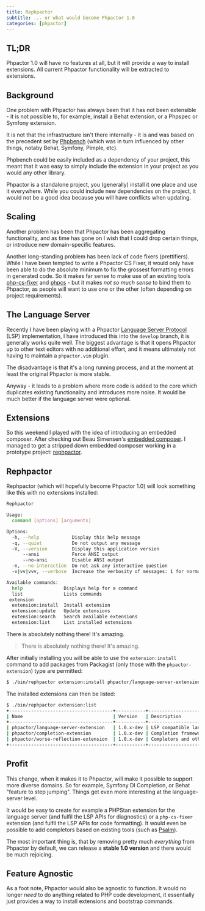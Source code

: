 ```yaml
---
title: Rephpactor
subtitle: ... or what would become Phpactor 1.0
categories: [phpactor]
---
```


TL;DR
-----

Phpactor 1.0 will have no features at all, but it will provide a way to install
extensions. All current Phpactor functionality will be extracted to extensions.

Background
----------

One problem with Phpactor has always been that it has not been extensible - it
is not possible to, for example, install a Behat extension, or a Phpspec or
Symfony extension.

It is not that the infrastructure isn't there internally - it is and was based
on the precedent set by [Phpbench](https://github.com/phpbench/phpbench)
(which was in turn influenced by other things, notaby Behat, Symfony, Pimple,
etc).

Phpbench could be easily included as a dependency of your project, this meant
that it was easy to simply include the extension in your project as you would
any other library.

Phpactor is a standalone project, you (generally) install it one place and use
it everywhere. While you could include new dependencies on the project, it
would not be a good idea because you will have conflicts when updating.

Scaling
-------

Another problem has been that Phpactor has been aggregating functionality, and
as time has gone on I wish that I could drop certain things, or introduce new
domain-specific features.

Another long-standing problem has been lack of code fixers (prettifiers).
While I have been tempted to write a Phpactor CS Fixer, it would only have
been able to do the absolute minimum to fix the grossest formatting errors in
generated code. So it makes far sense to make use of an existing tools
[php-cs-fixer](https://github.com/FriendsOfPHP/PHP-CS-Fixer) and
[phpcs](https://github.com/squizlabs/PHP_CodeSniffer) - but it makes _not so
much sense_ to bind them to Phpactor, as people will want to use one or the
other (often depending on project requirements).

The Language Server
-------------------

Recently I have been playing with a Phpactor
[Language
Server Protocol](https://microsoft.github.io/language-server-protocol/specification) (LSP) implementation, I have introduced this into the `develop`
branch, it is generally works quite well. The biggest advantage is that it
opens Phpactor up to other text editors with no additional effort, and it means
ultimately not having to maintain a `phpactor.vim` plugin.

The disadvantage is that it's a long running process, and at the moment at
least the original Phpactor is more stable.

Anyway - it leads to a problem where more code is added to the core which
duplicates existing functionality and introduces more noise. It would be much
better if the language server were optional.

Extensions
----------

So this weekend I played with the idea of introducing an embedded composer.
After checking out Beau Simensen's
[embedded composer](https://github.com/dflydev/dflydev-embedded-composer). I
managed to get a stripped down embedded composer working in a prototype project: [rephpactor](https://github.com/phpactor/rephpactor).

Rephpactor
----------

Rephpactor (which will hopefully become Phpactor 1.0) will look something like this with no extensions installed:

```bash
Rephpactor

Usage:
  command [options] [arguments]

Options:
  -h, --help            Display this help message
  -q, --quiet           Do not output any message
  -V, --version         Display this application version
      --ansi            Force ANSI output
      --no-ansi         Disable ANSI output
  -n, --no-interaction  Do not ask any interactive question
  -v|vv|vvv, --verbose  Increase the verbosity of messages: 1 for normal output, 2 for more verbose output and 3 for debug

Available commands:
  help               Displays help for a command
  list               Lists commands
 extension
  extension:install  Install extension
  extension:update   Update extensions
  extension:search   Search available extensions
  extension:list     List installed extensions
```

There is absolutely nothing there! It's amazing.

> There is absolutely nothing there! It's amazing.

After initially installing you will be able to use the `extension:install`
command to add packages from Packagist (only those with the
`phpactor-extension`) type are permitted:

```bash
$ ./bin/rephpactor extension:install phpactor/language-server-extension
```

The installed extensions can then be listed:

```bash
$ ./bin/rephpactor extension:list
+--------------------------------------+-----------+--------------------------------------+
| Name                                 | Version   | Description                          |
+--------------------------------------+-----------+--------------------------------------+
| phpactor/language-server-extension   | 1.0.x-dev | LSP compatible language server       |
| phpactor/completion-extension        | 1.0.x-dev | Completion framework                 |
| phpactor/worse-reflection-extension  | 1.0.x-dev | Completors and other terrbile things |
+--------------------------------------+-----------+--------------------------------------+
```

Profit
------

This change, when it makes it to Phpactor, will make it possible to support
more diverse domains. So for example, Symfony DI Completion, or Behat "feature
to step jumping". Things get even more interesting at the language-server level.

It would be easy to create for example a PHPStan extension for the language
server (and fulfil the LSP APIs for diagnostics) or a `php-cs-fixer` extension (and
fulfil the LSP APIs for code formatting). It would even be possible to add
completors based on existing tools (such as [Psalm](https://getpsalm.org/)).

The most important thing is, that by removing pretty much _everything_ from
Phpactor by default, we can release a **stable 1.0 version** and there would be
much rejoicing.

Feature Agnostic
----------------

As a foot note, Phpactor would also be agnostic to function. It would no longer
_need_ to do anything related to PHP code development, it essentially just
provides a way to install extensions and bootstrap commands.
